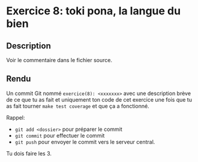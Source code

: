 # Exercice 8: toki pona, la langue du bien

## Description

Voir le commentaire dans le fichier source.

## Rendu

Un commit Git nommé `exercice(8): <xxxxxxx>` avec une description brève de ce que tu as fait et uniquement ton code de cet exercice une fois que tu as fait tourner `make test coverage` et que ça a fonctionné.

Rappel:

- `git add <dossier>` pour préparer le commit
- `git commit` pour effectuer le commit
- `git push` pour envoyer le commit vers le serveur central.

Tu dois faire les 3.